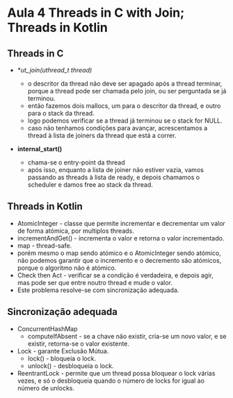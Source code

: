 # Aula 4 Threads in C with Join; Threads in Kotlin

## Threads in C

- **ut_join(uthread_t *thread)** 
  - o descritor da thread não deve ser apagado após a thread terminar, porque a thread pode ser chamada pelo join, ou ser perguntada se já terminou. 
  - então fazemos dois mallocs, um para o descritor da thread, e outro para o stack da thread.
  - logo podemos verificar se a thread já terminou se o stack for NULL.
  - caso não tenhamos condições para avançar, acrescentamos a thread à lista de joiners da thread que está a correr.

- **internal_start()** 
  - chama-se o entry-point da thread
  - após isso, enquanto a lista de joiner não estiver vazia, vamos passando as threads à lista de ready, e depois chamamos o scheduler e damos free ao stack da thread.

## Threads in Kotlin

- AtomicInteger - classe que permite incrementar e decrementar um valor de forma atómica, por multiplos threads.
- incrementAndGet() - incrementa o valor e retorna o valor incrementado.
- map - thread-safe.
- porém mesmo o map sendo atómico e o AtomicInteger sendo atómico, não podemos garantir que o incremento e o decremento são atómicos, porque o algoritmo não é atómico.
- Check then Act - verificar se a condição é verdadeira, e depois agir, mas pode ser que entre noutro thread e mude o valor.
- Este problema resolve-se com sincronização adequada.

## Sincronização adequada

- ConcurrentHashMap 
  - computeIfAbsent - se a chave não existir, cria-se um novo valor, e se existir, retorna-se o valor existente.
- Lock - garante Exclusão Mútua.
  - lock() - bloqueia o lock.
  - unlock() - desbloqueia o lock.
- ReentrantLock - permite que um thread possa bloquear o lock várias vezes, e só o desbloqueia quando o número de locks for igual ao número de unlocks.